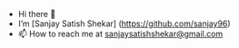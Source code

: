 - Hi there 👋 
- I’m [Sanjay Satish Shekar] (https://github.com/sanjay96)
- 📫 How to reach me at sanjaysatishshekar@gmail.com

<!---
sanjay96/sanjay96 is a ✨ special ✨ repository because its `README.md` (this file) appears on your GitHub profile.
You can click the Preview link to take a look at your changes.
--->
